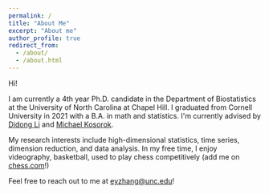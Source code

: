 ```yaml
---
permalink: /
title: "About Me"
excerpt: "About me"
author_profile: true
redirect_from: 
  - /about/
  - /about.html
---
```


Hi!

I am currently a 4th year Ph.D. candidate in the Department of Biostatistics at the University of North
Carolina at Chapel Hill. I graduated from Cornell University in 2021 with a B.A. in math and statistics. I'm currently advised by [Didong Li](https://sites.google.com/view/didongli/home)
and [Michael Kosorok](https://tarheels.live/kosoroklab/).

My research interests include high-dimensional statistics, time series, dimension reduction, and data analysis. In my free time, I enjoy videography,
basketball, used to play chess competitively (add me on [chess.com](https://www.chess.com/member/yellowmamba303)!)

Feel free to reach out to me at eyzhang@unc.edu!
